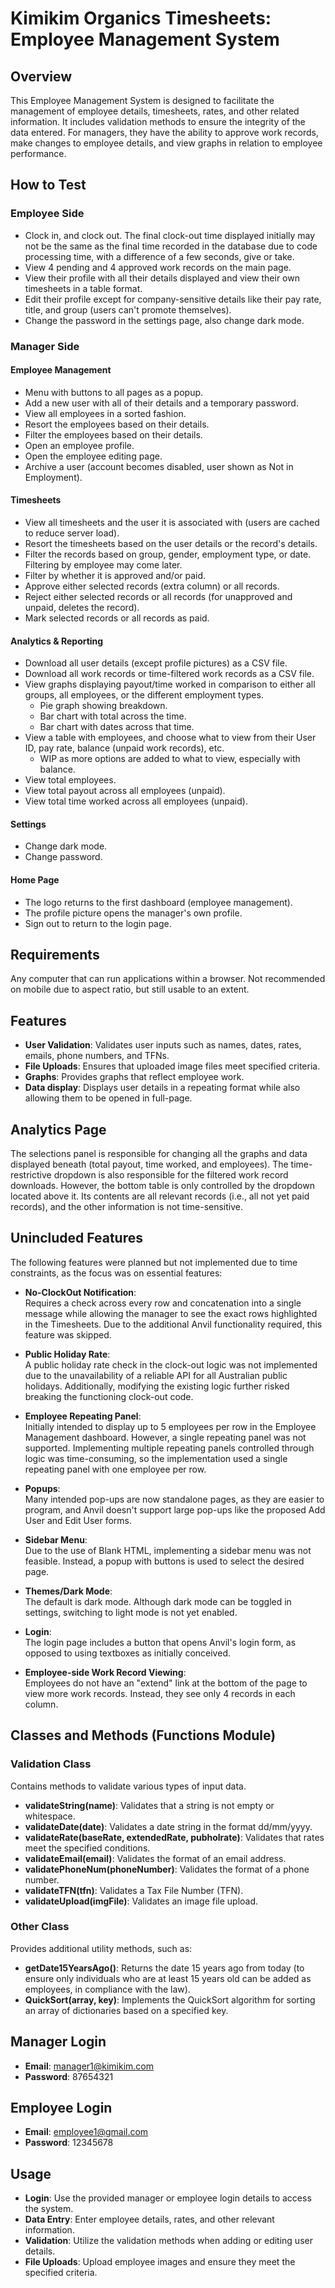 # Kimikim Organics Timesheets: Employee Management System

## Overview
This Employee Management System is designed to facilitate the management of employee details, timesheets, rates, and other related information. It includes validation methods to ensure the integrity of the data entered. For managers, they have the ability to approve work records, make changes to employee details, and view graphs in relation to employee performance.

## How to Test

### Employee Side
- Clock in, and clock out. The final clock-out time displayed initially may not be the same as the final time recorded in the database due to code processing time, with a difference of a few seconds, give or take.
- View 4 pending and 4 approved work records on the main page.
- View their profile with all their details displayed and view their own timesheets in a table format.
- Edit their profile except for company-sensitive details like their pay rate, title, and group (users can't promote themselves).
- Change the password in the settings page, also change dark mode.

### Manager Side

#### Employee Management
- Menu with buttons to all pages as a popup.
- Add a new user with all of their details and a temporary password.
- View all employees in a sorted fashion.
- Resort the employees based on their details.
- Filter the employees based on their details.
- Open an employee profile.
- Open the employee editing page.
- Archive a user (account becomes disabled, user shown as Not in Employment).

#### Timesheets
- View all timesheets and the user it is associated with (users are cached to reduce server load).
- Resort the timesheets based on the user details or the record's details.
- Filter the records based on group, gender, employment type, or date. Filtering by employee may come later.
- Filter by whether it is approved and/or paid.
- Approve either selected records (extra column) or all records.
- Reject either selected records or all records (for unapproved and unpaid, deletes the record).
- Mark selected records or all records as paid.

#### Analytics & Reporting
- Download all user details (except profile pictures) as a CSV file.
- Download all work records or time-filtered work records as a CSV file.
- View graphs displaying payout/time worked in comparison to either all groups, all employees, or the different employment types.
  - Pie graph showing breakdown.
  - Bar chart with total across the time.
  - Bar chart with dates across that time.
- View a table with employees, and choose what to view from their User ID, pay rate, balance (unpaid work records), etc.
  - WIP as more options are added to what to view, especially with balance.
- View total employees.
- View total payout across all employees (unpaid).
- View total time worked across all employees (unpaid).

#### Settings
- Change dark mode.
- Change password.

#### Home Page
- The logo returns to the first dashboard (employee management).
- The profile picture opens the manager's own profile.
- Sign out to return to the login page.

## Requirements
Any computer that can run applications within a browser. Not recommended on mobile due to aspect ratio, but still usable to an extent.

## Features
- **User Validation**: Validates user inputs such as names, dates, rates, emails, phone numbers, and TFNs.
- **File Uploads**: Ensures that uploaded image files meet specified criteria.
- **Graphs**: Provides graphs that reflect employee work.
- **Data display**: Displays user details in a repeating format while also allowing them to be opened in full-page.

## Analytics Page
The selections panel is responsible for changing all the graphs and data displayed beneath (total payout, time worked, and employees). The time-restrictive dropdown is also responsible for the filtered work record downloads. However, the bottom table is only controlled by the dropdown located above it. Its contents are all relevant records (i.e., all not yet paid records), and the other information is not time-sensitive.

## Unincluded Features
The following features were planned but not implemented due to time constraints, as the focus was on essential features:

- **No-ClockOut Notification**:  
  Requires a check across every row and concatenation into a single message while allowing the manager to see the exact rows highlighted in the Timesheets. Due to the additional Anvil functionality required, this feature was skipped.

- **Public Holiday Rate**:  
  A public holiday rate check in the clock-out logic was not implemented due to the unavailability of a reliable API for all Australian public holidays. Additionally, modifying the existing logic further risked breaking the functioning clock-out code.

- **Employee Repeating Panel**:  
  Initially intended to display up to 5 employees per row in the Employee Management dashboard. However, a single repeating panel was not supported. Implementing multiple repeating panels controlled through logic was time-consuming, so the implementation used a single repeating panel with one employee per row.

- **Popups**:  
  Many intended pop-ups are now standalone pages, as they are easier to program, and Anvil doesn't support large pop-ups like the proposed Add User and Edit User forms.

- **Sidebar Menu**:  
  Due to the use of Blank HTML, implementing a sidebar menu was not feasible. Instead, a popup with buttons is used to select the desired page.

- **Themes/Dark Mode**:  
  The default is dark mode. Although dark mode can be toggled in settings, switching to light mode is not yet enabled.

- **Login**:  
  The login page includes a button that opens Anvil's login form, as opposed to using textboxes as initially conceived.

- **Employee-side Work Record Viewing**:  
  Employees do not have an "extend" link at the bottom of the page to view more work records. Instead, they see only 4 records in each column.

## Classes and Methods (Functions Module)

### Validation Class
Contains methods to validate various types of input data.

- **validateString(name)**: Validates that a string is not empty or whitespace.
- **validateDate(date)**: Validates a date string in the format dd/mm/yyyy.
- **validateRate(baseRate, extendedRate, pubholrate)**: Validates that rates meet the specified conditions.
- **validateEmail(email)**: Validates the format of an email address.
- **validatePhoneNum(phoneNumber)**: Validates the format of a phone number.
- **validateTFN(tfn)**: Validates a Tax File Number (TFN).
- **validateUpload(imgFile)**: Validates an image file upload.

### Other Class
Provides additional utility methods, such as:

- **getDate15YearsAgo()**: Returns the date 15 years ago from today (to ensure only individuals who are at least 15 years old can be added as employees, in compliance with the law).
- **QuickSort(array, key)**: Implements the QuickSort algorithm for sorting an array of dictionaries based on a specified key.

## Manager Login
- **Email**: manager1@kimikim.com
- **Password**: 87654321

## Employee Login
- **Email**: employee1@gmail.com
- **Password**: 12345678

## Usage
- **Login**: Use the provided manager or employee login details to access the system.
- **Data Entry**: Enter employee details, rates, and other relevant information.
- **Validation**: Utilize the validation methods when adding or editing user details.
- **File Uploads**: Upload employee images and ensure they meet the specified criteria.
